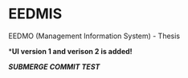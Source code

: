 # EEDMIS
EEDMO (Management Information System) - Thesis

***UI version 1  and verison 2 is added!**


***SUBMERGE COMMIT TEST***
